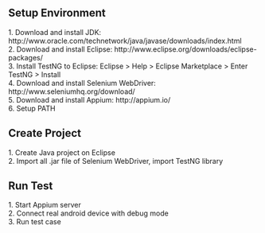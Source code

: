 <h2>Setup Environment</h2>
1. Download and install JDK: http://www.oracle.com/technetwork/java/javase/downloads/index.html <br>
2. Download and install Eclipse: http://www.eclipse.org/downloads/eclipse-packages/ <br>
3. Install TestNG to Eclipse: Eclipse > Help > Eclipse Marketplace > Enter TestNG > Install <br>
4. Download and install Selenium WebDriver: http://www.seleniumhq.org/download/ <br>
5. Download and install Appium: http://appium.io/ <br>
6. Setup PATH

<h2>Create Project</h2>
1. Create Java project on Eclipse <br>
2. Import all .jar file of Selenium WebDriver, import TestNG library <br>

<h2>Run Test</h2>
1. Start Appium server <br>
2. Connect real android device with debug mode <br>
3. Run test case <br>
